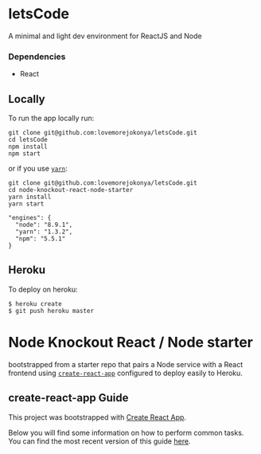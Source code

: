 letsCode
=====================

A minimal and light dev environment for ReactJS and Node

### Dependencies

* React


## Locally

To run the app locally run:

```
git clone git@github.com:lovemorejokonya/letsCode.git
cd letsCode
npm install
npm start
```

or if you use [`yarn`](https://yarnpkg.com):

```
git clone git@github.com:lovemorejokonya/letsCode.git
cd node-knockout-react-node-starter
yarn install
yarn start
```

```
"engines": {
  "node": "8.9.1",
  "yarn": "1.3.2",
  "npm": "5.5.1"
}
```

## Heroku

To deploy on heroku:

```
$ heroku create
$ git push heroku master
```
# Node Knockout React / Node starter

bootstrapped from a starter repo that pairs a Node service with a React frontend using
[`create-react-app`](https://github.com/facebookincubator/create-react-app)
configured to deploy easily to Heroku.

## create-react-app Guide

This project was bootstrapped with [Create React App](https://github.com/facebookincubator/create-react-app).

Below you will find some information on how to perform common tasks.<br>
You can find the most recent version of this guide [here](https://github.com/facebookincubator/create-react-app/blob/master/packages/react-scripts/template/README.md).
